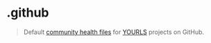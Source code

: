 # .github

> Default [community health files](https://help.github.com/en/articles/creating-a-default-community-health-file-for-your-organization) for [YOURLS](https://yourls.org/) projects on GitHub.

